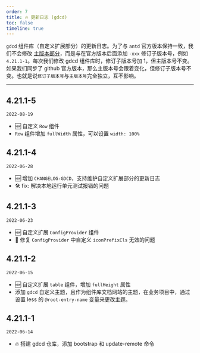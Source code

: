 ```yaml
---
order: 7
title: 🔥 更新日志 (gdcd)
toc: false
timeline: true
---
```


`gdcd` 组件库（自定义扩展部分）的更新日志。为了与 `antd` 官方版本保持一致，我们不会修改 [主版本部分](http://semver.org/)，而是与在官方版本后面添加 `-xxx` 修订子版本号，例如 `4.21.1-1`。每次我们修改 gdcd 组件库时，修订子版本号加 1，但主版本号不变。如果我们同步了 github 官方版本，那么主版本号会跟着变化，但修订子版本号不变。也就是说`修订子版本号`与`主版本号`完全独立，互不影响。

---

## 4.21.1-5

`2022-08-19`

- 🆕 自定义 `Row` 组件
- `Row` 组件增加 `fullWidth` 属性，可以设置 `width: 100%`

## 4.21.1-4

`2022-06-28`

- 🆕 增加 `CHANGELOG-GDCD`，支持维护自定义扩展部分的更新日志
- 🛠 fix: 解决本地运行单元测试报错的问题

## 4.21.1-3

`2022-06-23`

- 🆕 自定义扩展 `ConfigProvider` 组件
- 🐞 修复 `ConfigProvider` 中自定义 `iconPrefixCls` 无效的问题

## 4.21.1-2

`2022-06-15`

- 🆕 自定义扩展 `table` 组件，增加 `fullHeight` 属性
- 添加 `gdcd` 自定义主题，且作为组件库文档网站的主题，在业务项目中，通过设置 less 的 `@root-entry-name` 变量来更改主题。

## 4.21.1-1

`2022-06-14`

- 🔥 搭建 gdcd 仓库，添加 bootstrap 和 update-remote 命令
